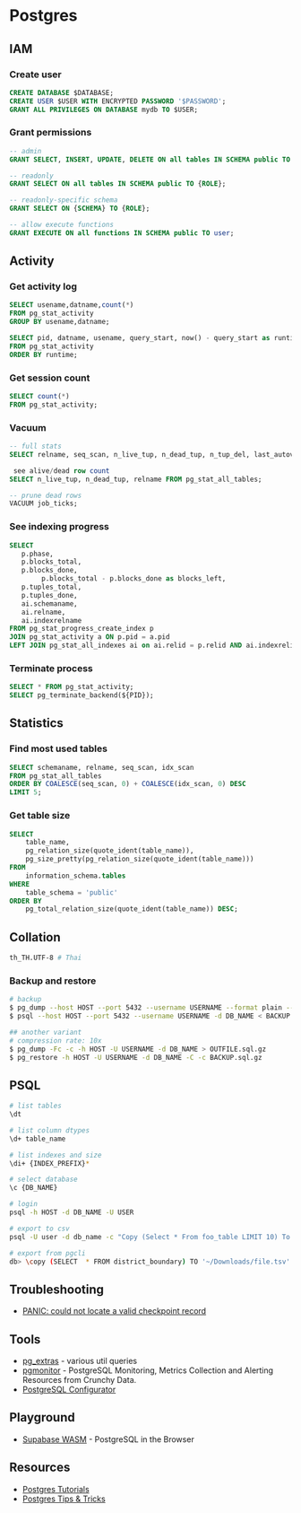 # Postgres

## IAM

### Create user

```sql
CREATE DATABASE $DATABASE;
CREATE USER $USER WITH ENCRYPTED PASSWORD '$PASSWORD';
GRANT ALL PRIVILEGES ON DATABASE mydb TO $USER;
```

### Grant permissions

```sql
-- admin
GRANT SELECT, INSERT, UPDATE, DELETE ON all tables IN SCHEMA public TO {ROLE};

-- readonly
GRANT SELECT ON all tables IN SCHEMA public TO {ROLE};

-- readonly-specific schema
GRANT SELECT ON {SCHEMA} TO {ROLE};

-- allow execute functions
GRANT EXECUTE ON all functions IN SCHEMA public TO user;
```

## Activity

### Get activity log

```sql
SELECT usename,datname,count(*)
FROM pg_stat_activity
GROUP BY usename,datname;

SELECT pid, datname, usename, query_start, now() - query_start as runtime, query
FROM pg_stat_activity
ORDER BY runtime;
```

### Get session count

```sql
SELECT count(*)
FROM pg_stat_activity;
```

### Vacuum

```sql
-- full stats
SELECT relname, seq_scan, n_live_tup, n_dead_tup, n_tup_del, last_autovacuum, last_autoanalyze, autovacuum_count, autovacuum_count FROM pg_stat_user_tables;

 see alive/dead row count
SELECT n_live_tup, n_dead_tup, relname FROM pg_stat_all_tables;

-- prune dead rows
VACUUM job_ticks;
```

### See indexing progress

```sql
SELECT
   p.phase,
   p.blocks_total,
   p.blocks_done,
        p.blocks_total - p.blocks_done as blocks_left,
   p.tuples_total,
   p.tuples_done,
   ai.schemaname,
   ai.relname,
   ai.indexrelname
FROM pg_stat_progress_create_index p
JOIN pg_stat_activity a ON p.pid = a.pid
LEFT JOIN pg_stat_all_indexes ai on ai.relid = p.relid AND ai.indexrelid = p.index_relid;
```

### Terminate process

```sql
SELECT * FROM pg_stat_activity;
SELECT pg_terminate_backend(${PID});
```

## Statistics

### Find most used tables

```sql
SELECT schemaname, relname, seq_scan, idx_scan
FROM pg_stat_all_tables
ORDER BY COALESCE(seq_scan, 0) + COALESCE(idx_scan, 0) DESC
LIMIT 5;
```

### Get table size

```sql
SELECT
    table_name,
    pg_relation_size(quote_ident(table_name)),
    pg_size_pretty(pg_relation_size(quote_ident(table_name)))
FROM
    information_schema.tables
WHERE
    table_schema = 'public'
ORDER BY
    pg_total_relation_size(quote_ident(table_name)) DESC;
```

## Collation

```bash
th_TH.UTF-8 # Thai
```

### Backup and restore

```bash
# backup
$ pg_dump --host HOST --port 5432 --username USERNAME --format plain --verbose --file OUTFILE.sql --table public.TABLE_NAME DB_NAME
$ psql --host HOST --port 5432 --username USERNAME -d DB_NAME < BACKUP.sql

## another variant
# compression rate: 10x
$ pg_dump -Fc -c -h HOST -U USERNAME -d DB_NAME > OUTFILE.sql.gz
$ pg_restore -h HOST -U USERNAME -d DB_NAME -C -c BACKUP.sql.gz
```

## PSQL

```bash
# list tables
\dt

# list column dtypes
\d+ table_name

# list indexes and size
\di+ {INDEX_PREFIX}*

# select database
\c {DB_NAME}

# login
psql -h HOST -d DB_NAME -U USER

# export to csv
psql -U user -d db_name -c "Copy (Select * From foo_table LIMIT 10) To STDOUT With CSV HEADER DELIMITER E'\t';" > foo_data.tsv

# export from pgcli
db> \copy (SELECT  * FROM district_boundary) TO '~/Downloads/file.tsv' WITH (FORMAT CSV, HEADER, DELIMITER E'\t')
```

## Troubleshooting

- [PANIC: could not locate a valid checkpoint record](https://stackoverflow.com/questions/8799474/postgresql-error-panic-could-not-locate-a-valid-checkpoint-record)

## Tools

- [pg_extras](https://github.com/pawurb/python-pg-extras/tree/master/pg_extras/queries) - various util queries
- [pgmonitor](https://github.com/CrunchyData/pgmonitor) - PostgreSQL Monitoring, Metrics Collection and Alerting Resources from Crunchy Data.
- [PostgreSQL Configurator](https://pgconfigurator.cybertec-postgresql.com/)

## Playground

- [Supabase WASM](https://wasm.supabase.com/) - PostgreSQL in the Browser

## Resources

- [Postgres Tutorials](https://www.crunchydata.com/developers/tutorials)
- [Postgres Tips & Tricks](https://www.crunchydata.com/postgres-tips)
